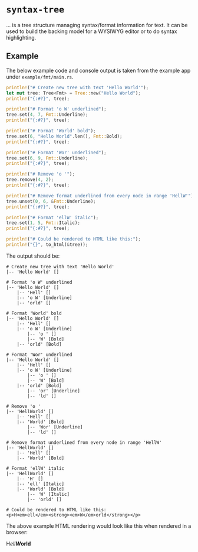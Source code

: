 # `syntax-tree`

... is a tree structure managing syntax/format information for text.
It can be used to build the backing model for a WYSIWYG editor or to do syntax highlighting.

## Example

The below example code and console output is taken from the example app under `example/fmt/main.rs`.

```rust
println!("# Create new tree with text 'Hello World'");
let mut tree: Tree<Fmt> = Tree::new("Hello World");
println!("{:#?}", tree);

println!("# Format 'o W' underlined");
tree.set(4, 7, Fmt::Underline);
println!("{:#?}", tree);

println!("# Format 'World' bold");
tree.set(6, "Hello World".len(), Fmt::Bold);
println!("{:#?}", tree);

println!("# Format 'Wor' underlined");
tree.set(6, 9, Fmt::Underline);
println!("{:#?}", tree);

println!("# Remove 'o '");
tree.remove(4, 2);
println!("{:#?}", tree);

println!("# Remove format underlined from every node in range 'HellW'");
tree.unset(0, 6, &Fmt::Underline);
println!("{:#?}", tree);

println!("# Format 'ellW' italic");
tree.set(1, 5, Fmt::Italic);
println!("{:#?}", tree);

println!("# Could be rendered to HTML like this:");
println!("{}", to_html(&tree));
```

The output should be:

```
# Create new tree with text 'Hello World'
|-- 'Hello World' []

# Format 'o W' underlined
|-- 'Hello World' []
    |-- 'Hell' []
    |-- 'o W' [Underline]
    |-- 'orld' []

# Format 'World' bold
|-- 'Hello World' []
    |-- 'Hell' []
    |-- 'o W' [Underline]
        |-- 'o ' []
        |-- 'W' [Bold]
    |-- 'orld' [Bold]

# Format 'Wor' underlined
|-- 'Hello World' []
    |-- 'Hell' []
    |-- 'o W' [Underline]
        |-- 'o ' []
        |-- 'W' [Bold]
    |-- 'orld' [Bold]
        |-- 'or' [Underline]
        |-- 'ld' []

# Remove 'o '
|-- 'HellWorld' []
    |-- 'Hell' []
    |-- 'World' [Bold]
        |-- 'Wor' [Underline]
        |-- 'ld' []

# Remove format underlined from every node in range 'HellW'
|-- 'HellWorld' []
    |-- 'Hell' []
    |-- 'World' [Bold]

# Format 'ellW' italic
|-- 'HellWorld' []
    |-- 'H' []
    |-- 'ell' [Italic]
    |-- 'World' [Bold]
        |-- 'W' [Italic]
        |-- 'orld' []

# Could be rendered to HTML like this:
<p>H<em>ell</em><strong><em>W</em>orld</strong></p>
```

The above example HTML rendering would look like this when rendered in a browser:

<p>H<em>ell</em><strong><em>W</em>orld</strong></p>
